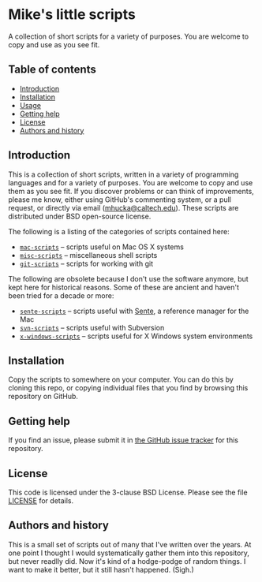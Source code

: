 Mike's little scripts
=====================

A collection of short scripts for a variety of purposes.  You are welcome to copy and use as you see fit.

Table of contents
-----------------

* [Introduction](#introduction)
* [Installation](#installation)
* [Usage](#usage)
* [Getting help](#getting-help)
* [License](#license)
* [Authors and history](#authors-and-history)


Introduction
------------

This is a collection of short scripts, written in a variety of programming languages and for a variety of purposes.  You are welcome to copy and use them as you see fit.  If you discover problems or can think of improvements, please me know, either using GitHub's commenting system, or a pull request, or directly via email ([mhucka@caltech.edu](mhucka@caltech.edu)).  These scripts are distributed under BSD open-source license.

The following is a listing of the categories of scripts contained here:

* [`mac-scripts`](https://github.com/mhucka/small-scripts/tree/master/mac-scripts) &ndash; scripts useful on Mac OS X systems
* [`misc-scripts`](https://github.com/mhucka/small-scripts/tree/master/misc-scripts) &ndash; miscellaneous shell scripts
* [`git-scripts`](https://github.com/mhucka/small-scripts/tree/master/git-scripts)  &ndash; scripts for working with git

The following are obsolete because I don't use the software anymore, but kept here for historical reasons.  Some of these are ancient and haven't been tried for a decade or more:

* [`sente-scripts`](https://github.com/mhucka/small-scripts/tree/master/sente-scripts) &ndash; scripts useful with [Sente](http://www.thirdstreetsoftware.com/site/Sente.html), a reference manager for the Mac
* [`svn-scripts`](https://github.com/mhucka/small-scripts/tree/master/svn-scripts)  &ndash; scripts useful with Subversion
* [`x-windows-scripts`](https://github.com/mhucka/small-scripts/tree/master/x-windows-scripts) &ndash; scripts useful for X Windows system environments


Installation
------------

Copy the scripts to somewhere on your computer.  You can do this by cloning this repo, or copying individual files that you find by browsing this repository on GitHub.


Getting help
------------

If you find an issue, please submit it in [the GitHub issue tracker](https://github.com/mhucka/small-scripts/issues) for this repository.


License
-------

This code is licensed under the 3-clause BSD License.  Please see the file [LICENSE](https://raw.githubusercontent.com/mhucka/small-scripts/master/LICENSE) for details.


Authors and history
---------------------------

This is a small set of scripts out of many that I've written over the years.  At one point I thought I would systematically gather them into this repository, but never readlly did.  Now it's kind of a hodge-podge of random things.  I want to make it better, but it still hasn't happened.  (Sigh.)
